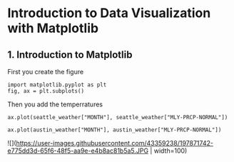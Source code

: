# Introduction to Data Visualization with Matplotlib 

## 1. Introduction to Matplotlib
First you create the figure
```
import matplotlib.pyplot as plt 
fig, ax = plt.subplots()
```
Then you add the temperratures
```
ax.plot(seattle_weather["MONTH"], seattle_weather["MLY-PRCP-NORMAL"])    
```
```
ax.plot(austin_weather["MONTH"], austin_weather["MLY-PRCP-NORMAL"])

```
![](https://user-images.githubusercontent.com/43359238/197871742-e775dd3d-65f6-48f5-aa9e-e4b8ac81b5a5.JPG | width=100)
